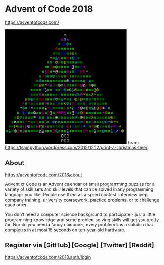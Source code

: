 # Advent of Code 2018

https://adventofcode.com/

![Tree](xmas_tree.png)
from: https://teampython.wordpress.com/2015/12/12/print-a-christmas-tree/

## About 

https://adventofcode.com/2018/about

Advent of Code is an Advent calendar of small programming puzzles for a variety of skill sets and skill levels that can be solved in any programming language you like. People use them as a speed contest, interview prep, company training, university coursework, practice problems, or to challenge each other.

You don't need a computer science background to participate - just a little programming knowledge and some problem solving skills will get you pretty far. Nor do you need a fancy computer; every problem has a solution that completes in at most 15 seconds on ten-year-old hardware.

## Register via [GitHub] [Google] [Twitter] [Reddit]

https://adventofcode.com/2018/auth/login
